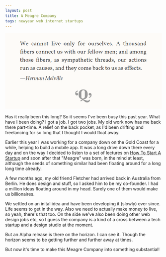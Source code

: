 ```yaml
---
layout: post
title: A Meagre Company
tags: newyear web internet startups
---
```


![We cannot live only for ourselves.](/public/img/melville.png)

Has it really been this long? So it seems I've been busy this past year. What have I been doing? I got a job. I got two jobs. My old work now has me back there part-time. A relief on the back pocket, as I'd been drifting and freelancing for so long that I thought I would float away.

Earlier this year I was working for a company down on the Gold Coast for a while, helping to build a mobile app. It was a long drive down there every day and on the way I decided to listen to a set of lectures on [How To Start A Startup](https://startupclass.co/) and soon after that "Meagre" was born, in the mind at least, although the seeds of something similar had been floating around for a long long time already.

A few months ago, my old friend Fletcher had arrived back in Australia from Berlin. He does design and stuff, so I asked him to be my co-founder. I had a million ideas floating around in my head. Surely one of them would make us billionaires.

We settled on an inital idea and have been developing it (slowly) ever since. Life seems to get in the way. Also we need to actually make money to live, so yeah, there's that too. On the side we've also been doing other web design jobs etc, so I guess the company is a kind of a cross between a tech startup and a design studio at the moment.

But an Alpha release is there on the horizon. I can see it. Though the horizon seems to be getting further and further away at times.

But now it's time to make this Meagre Company into something substantial!
